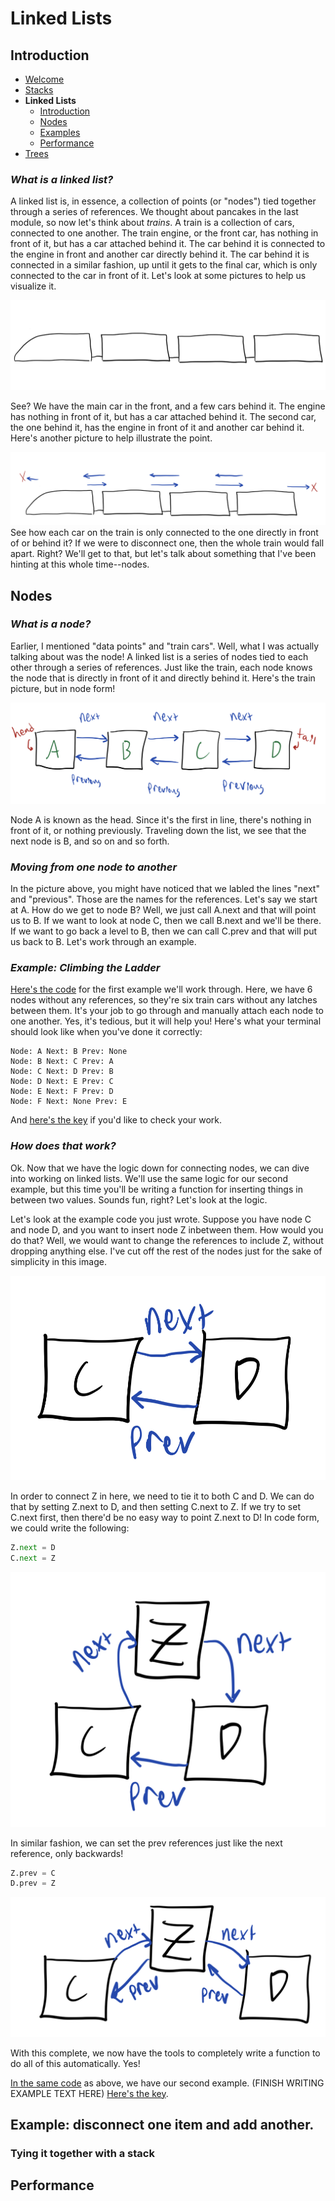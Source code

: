 # **Linked Lists**

## <a name="intro"></a>Introduction
* [Welcome](welcome.md)
* [Stacks](01-stack.md)
* **Linked Lists**
  * [Introduction](#intro)
  * [Nodes](#nodes)
  * [Examples](#examples)
  * [Performance](#performance)
* [Trees](03-tree.md)


### ***What is a linked list?***
A linked list is, in essence, a collection of points (or "nodes") tied together through a series of references. We thought about pancakes in the last module, so now let's think about *trains*. A train is a collection of cars, connected to one another. The train engine, or the front car, has nothing in front of it, but has a car attached behind it. The car behind it is connected to the engine in front and another car directly behind it. The car behind it is connected in a similar fashion, up until it gets to the final car, which is only connected to the car in front of it. Let's look at some pictures to help us visualize it. 

![choo choo](pictures/02-train-01.png)

See? We have the main car in the front, and a few cars behind it. The engine has nothing in front of it, but has a car attached behind it. The second car, the one behind it, has the engine in front of it and another car behind it. Here's another picture to help illustrate the point.

![choo 2 electric boogaloo](pictures/02-train-02.png)
See how each car on the train is only connected to the one directly in front of or behind it? If we were to disconnect one, then the whole train would fall apart. Right? We'll get to that, but let's talk about something that I've been hinting at this whole time--nodes.

## <a name="nodes"></a>Nodes
### ***What is a node?***
Earlier, I mentioned "data points" and "train cars". Well, what I was actually talking about was the node! A linked list is a series of nodes tied to each other through a series of references. Just like the train, each node knows the node that is directly in front of it and directly behind it. Here's the train picture, but in node form!

![oh node](pictures/02-node-01.png)

Node A is known as the head. Since it's the first in line, there's nothing in front of it, or nothing previously. Traveling down the list, we see that the next node is B, and so on and so forth. 

### ***Moving from one node to another***
In the picture above, you might have noticed that we labled the lines "next" and "previous". Those are the names for the references. Let's say we start at A. How do we get to node B? Well, we just call A.next and that will point us to B. If we want to look at node C, then we call B.next and we'll be there. If we want to go back a level to B, then we can call C.prev and that will put us back to B. Let's work through an example. 

### ***Example: Climbing the Ladder***
[Here's the code](02-linkedlist.py) for the first example we'll work through. Here, we have 6 nodes without any references, so they're six train cars without any latches between them. It's your job to go through and manually attach each node to one another. Yes, it's tedious, but it will help you! Here's what your terminal should look like when you've done it correctly:

    Node: A Next: B Prev: None
    Node: B Next: C Prev: A
    Node: C Next: D Prev: B
    Node: D Next: E Prev: C
    Node: E Next: F Prev: D
    Node: F Next: None Prev: E
 And [here's the key](examples/02-example.py) if you'd like to check your work. 


### ***How does that work?***
Ok. Now that we have the logic down for connecting nodes, we can dive into working on linked lists. We'll use the same logic for our second example, but this time you'll be writing a function for inserting things in between two values. Sounds fun, right? Let's look at the logic. 

Let's look at the example code you just wrote. Suppose you have node C and node D, and you want to insert node Z inbetween them. How would you do that? Well, we would want to change the references to include Z, without dropping anything else. I've cut off the rest of the nodes just for the sake of simplicity in this image.

![oh node, there's more?](pictures/02-node-02.png)

In order to connect Z in here, we need to tie it to both C and D. We can do that by setting Z.next to D, and then setting C.next to Z. If we try to set C.next first, then there'd be no easy way to point Z.next to D! In code form, we could write the following:

```python
Z.next = D
C.next = Z
```

![In comes Z](pictures/02-node-03.png)

In similar fashion, we can set the prev references just like the next reference, only backwards!

```python
Z.prev = C
D.prev = Z
```

![assimilation complete](pictures/02-node-04.png)

With this complete, we now have the tools to completely write a function to do all of this automatically. Yes!

[In the same code](02-linkedlist.py) as above, we have our second example. (FINISH WRITING EXAMPLE TEXT HERE)
[Here's the key](examples/02-example.py).
## <a name="examples"></a> Example: disconnect one item and add another. 

### Tying it together with a stack


## <a name="performance"></a> Performance